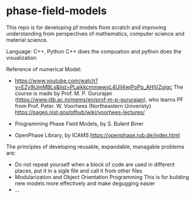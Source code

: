 # phase-field-models

This repo is for developing pf models from scratch and improving understanding from perspectives of mathematics, computer science and material science.

Language: C++, Python
C++ does the compuation and python does the visualization

Reference of numerical Model:

- https://www.youtube.com/watch?v=EZy9lJmMBLs&list=PLaikkcmmwwxL4Ujl4wjPoPp_AHjVZgigc
  The course is made by Prof. M. P. Gururajan (https://www.iitb.ac.in/mems/en/prof-m-p-gururajan), who learns PF from Prof. Peter. W. Voorhees (Northeastern Univeristy) https://pages.nist.gov/pfhub/wiki/voorhees-lectures/

- Programming Phase Field Models, by S. Bulent Biner

- OpenPhase Library, by ICAMS https://openphase.rub.de/index.html

The principles of developing reusable, expandable, managable problems are:

- Do not repeat yourself
  when a block of code are used in different places, put it in a sigle file and call it from other files
- Modularization and Object Orientation Programming
  This is for building new models more effectively and make degugging easier
- ...
